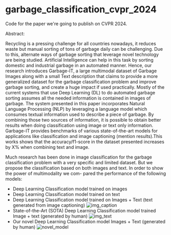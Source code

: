 # garbage_classification_cvpr_2024
Code for the paper we're going to publish on CVPR 2024.

Abstract:

Recycling is a pressing challenge for all countries nowadays, it reduces waste but manual
sorting of tons of garbage daily can be challenging. Due to this, alternate ways of garbage sorting that
leverage novel technology are being studied. Artificial Intelligence can help in this task by sorting domestic
and industrial garbage in an automated manner. Hence, our research introduces Garbage-IT, a large
multimodal dataset of Garbage Images along with a small Text description that claims to provide a
more generalized dataset for the garbage classification problem and improve garbage sorting, and
create a huge impact if used practically. Mostly of the current systems that use Deep Learning (DL) to
do automated garbage sorting assumes all the needed information is contained in images of garbage. The
system presented in this paper incorporates Natural Language Processing (NLP) by leveraging a language
model which consumes textual information used to describe a piece of garbage. By combining those two
sources of information, it is possible to obtain better results when doing classification using image or text
only information. Garbage-IT provides benchmarks of various state-of-the-art models for applications
like classification and image captioning (mention results).This works shows that the accuracy/f1-score
in the dataset presented increases by X% when combining text and image.


Much research has been done in image
classification for the garbage classification problem with
a very specific and limited dataset. But we propose the
classification based on both images and text.
In order to show the power of multimodality we com-
pared the performance of the following models:

- Deep Learning Classification model trained on images
- Deep Learning Classification model trained on text
- Deep Learning Classification model trained on Images + Text (text generated from image captioning)
![img_caption](https://github.com/espiriki/garbage_classification_cvpr_2024/assets/65062662/c2cce6cd-6cfa-4af8-bc1b-e93c73607b17)
- State-of-the-Art (SOTA) Deep Learning Classification model trained Image + text (generated by human)
![img_text](https://github.com/espiriki/garbage_classification_cvpr_2024/assets/65062662/4c041d70-fd07-4c8e-a4ab-9243cf77b2b6)
- Our novel Deep Learning Classification model Images + Text (generated by human)
![novel_model](https://github.com/espiriki/garbage_classification_cvpr_2024/assets/65062662/07b9e182-8c6d-4395-9746-29f046a4c18e)
